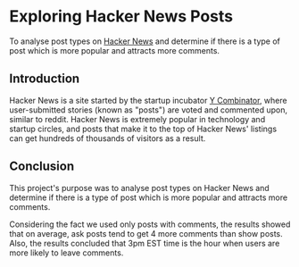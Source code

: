 # Exploring Hacker News Posts
To analyse post types on [Hacker News](https://news.ycombinator.com/) and determine if there is a type of post which is more popular and attracts more comments.

## Introduction
Hacker News is a site started by the startup incubator [Y Combinator](https://www.ycombinator.com/), where user-submitted stories (known as "posts") are voted and commented upon, similar to reddit. Hacker News is extremely popular in technology and startup circles, and posts that make it to the top of Hacker News' listings can get hundreds of thousands of visitors as a result.

## Conclusion
This project's purpose was to analyse post types on Hacker News and determine if there is a type of post which is more popular and attracts more comments.

Considering the fact we used only posts with comments, the results showed that on average, ask posts tend to get 4 more comments than show posts. Also, the results concluded that 3pm EST time is the hour when users are more likely to leave comments.
